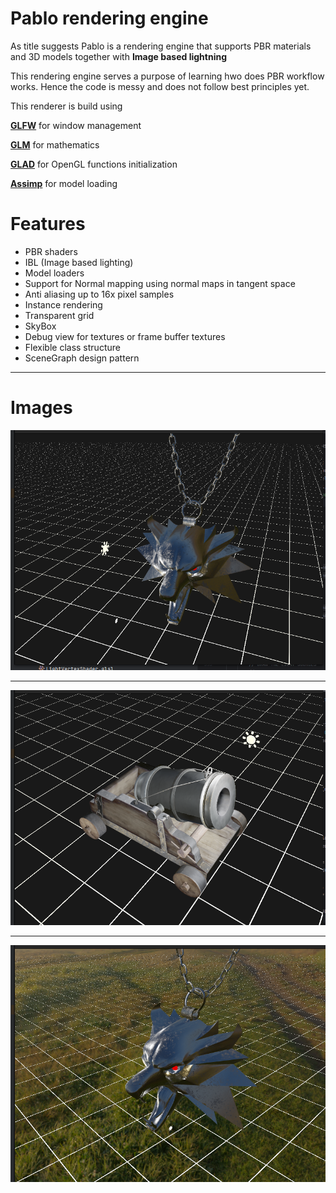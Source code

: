 # Pablo rendering engine

As title suggests Pablo is a rendering engine that supports PBR materials and 3D models together with 
**Image based lightning**

This rendering engine serves a purpose of learning hwo does PBR workflow works.
Hence the code is messy and does not follow best principles yet. 

This renderer is build using 

**[GLFW](https://www.glfw.org)** for window management

**[GLM](https://glm.g-truc.net/0.9.9/index.html)** for mathematics 

**[GLAD](https://glad.dav1d.de)** for OpenGL functions initialization

**[Assimp](https://assimp-docs.readthedocs.io/en/v5.3.0/)** for model loading

# Features 

- PBR shaders
- IBL (Image based lighting)
- Model loaders 
- Support for Normal mapping using normal maps in tangent space
- Anti aliasing up to 16x pixel samples
- Instance rendering 
- Transparent grid
- SkyBox
- Debug view for textures or frame buffer textures
- Flexible class structure
- SceneGraph design pattern

----

# Images
![Assets/ReadmeImages/medailon.png](Assets/ReadmeImages/medailon.png)

----

![Assets/ReadmeImages/mortier.png](Assets/ReadmeImages/mortier.png)

----

![Assets/ReadmeImages/witcher-skybox.png](Assets/ReadmeImages/witcher-skybox.png)

